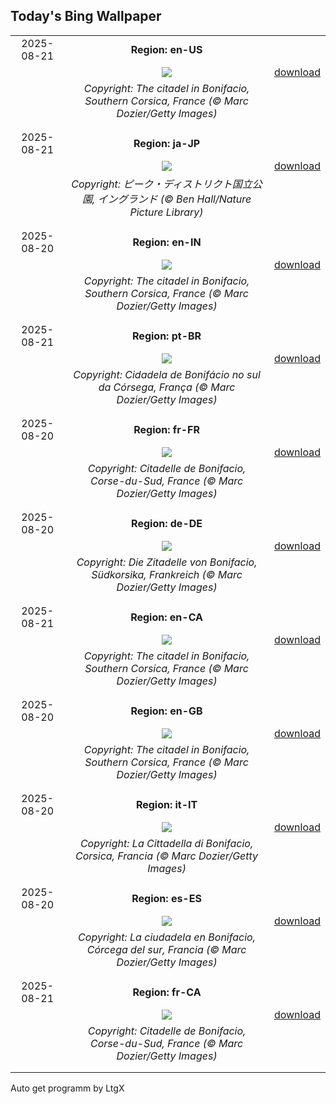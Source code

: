 ## Today's Bing Wallpaper
|      |      |      |
| :----: | :----: | :----: |
|2025-08-21|**Region: en-US**||
||![](https://www.bing.com/th?id=OHR.CitadelBonifacio_EN-US2046177235_UHD.jpg&pid=hp&w=1152&h=648&rs=1&c=4)| [download](https://www.bing.com/th?id=OHR.CitadelBonifacio_EN-US2046177235_UHD.jpg)|
||*Copyright: The citadel in Bonifacio, Southern Corsica, France (© Marc Dozier/Getty Images)*
||
|||
|2025-08-21|**Region: ja-JP**||
||![](https://www.bing.com/th?id=OHR.WheatearBird_JA-JP4532304114_UHD.jpg&pid=hp&w=1152&h=648&rs=1&c=4)| [download](https://www.bing.com/th?id=OHR.WheatearBird_JA-JP4532304114_UHD.jpg)|
||*Copyright: ピーク・ディストリクト国立公園, イングランド (© Ben Hall/Nature Picture Library)*
||
|||
|2025-08-20|**Region: en-IN**||
||![](https://www.bing.com/th?id=OHR.CitadelBonifacio_EN-IN3918402322_UHD.jpg&pid=hp&w=1152&h=648&rs=1&c=4)| [download](https://www.bing.com/th?id=OHR.CitadelBonifacio_EN-IN3918402322_UHD.jpg)|
||*Copyright: The citadel in Bonifacio, Southern Corsica, France (© Marc Dozier/Getty Images)*
||
|||
|2025-08-21|**Region: pt-BR**||
||![](https://www.bing.com/th?id=OHR.CitadelBonifacio_PT-BR4689124587_UHD.jpg&pid=hp&w=1152&h=648&rs=1&c=4)| [download](https://www.bing.com/th?id=OHR.CitadelBonifacio_PT-BR4689124587_UHD.jpg)|
||*Copyright: Cidadela de Bonifácio no sul da Córsega, França (© Marc Dozier/Getty Images)*
||
|||
|2025-08-20|**Region: fr-FR**||
||![](https://www.bing.com/th?id=OHR.CitadelBonifacio_FR-FR5988147766_UHD.jpg&pid=hp&w=1152&h=648&rs=1&c=4)| [download](https://www.bing.com/th?id=OHR.CitadelBonifacio_FR-FR5988147766_UHD.jpg)|
||*Copyright: Citadelle de Bonifacio, Corse-du-Sud, France (© Marc Dozier/Getty Images)*
||
|||
|2025-08-20|**Region: de-DE**||
||![](https://www.bing.com/th?id=OHR.CitadelBonifacio_DE-DE9194010566_UHD.jpg&pid=hp&w=1152&h=648&rs=1&c=4)| [download](https://www.bing.com/th?id=OHR.CitadelBonifacio_DE-DE9194010566_UHD.jpg)|
||*Copyright: Die Zitadelle von Bonifacio, Südkorsika, Frankreich (© Marc Dozier/Getty Images)*
||
|||
|2025-08-21|**Region: en-CA**||
||![](https://www.bing.com/th?id=OHR.CitadelBonifacio_EN-CA8702640374_UHD.jpg&pid=hp&w=1152&h=648&rs=1&c=4)| [download](https://www.bing.com/th?id=OHR.CitadelBonifacio_EN-CA8702640374_UHD.jpg)|
||*Copyright: The citadel in Bonifacio, Southern Corsica, France (© Marc Dozier/Getty Images)*
||
|||
|2025-08-20|**Region: en-GB**||
||![](https://www.bing.com/th?id=OHR.CitadelBonifacio_EN-GB3535307178_UHD.jpg&pid=hp&w=1152&h=648&rs=1&c=4)| [download](https://www.bing.com/th?id=OHR.CitadelBonifacio_EN-GB3535307178_UHD.jpg)|
||*Copyright: The citadel in Bonifacio, Southern Corsica, France (© Marc Dozier/Getty Images)*
||
|||
|2025-08-20|**Region: it-IT**||
||![](https://www.bing.com/th?id=OHR.CitadelBonifacio_IT-IT3373229957_UHD.jpg&pid=hp&w=1152&h=648&rs=1&c=4)| [download](https://www.bing.com/th?id=OHR.CitadelBonifacio_IT-IT3373229957_UHD.jpg)|
||*Copyright: La Cittadella di Bonifacio, Corsica, Francia (© Marc Dozier/Getty Images)*
||
|||
|2025-08-20|**Region: es-ES**||
||![](https://www.bing.com/th?id=OHR.CitadelBonifacio_ES-ES5188387736_UHD.jpg&pid=hp&w=1152&h=648&rs=1&c=4)| [download](https://www.bing.com/th?id=OHR.CitadelBonifacio_ES-ES5188387736_UHD.jpg)|
||*Copyright: La ciudadela en Bonifacio, Córcega del sur, Francia (© Marc Dozier/Getty Images)*
||
|||
|2025-08-21|**Region: fr-CA**||
||![](https://www.bing.com/th?id=OHR.CitadelBonifacio_FR-CA7298120070_UHD.jpg&pid=hp&w=1152&h=648&rs=1&c=4)| [download](https://www.bing.com/th?id=OHR.CitadelBonifacio_FR-CA7298120070_UHD.jpg)|
||*Copyright: Citadelle de Bonifacio, Corse-du-Sud, France (© Marc Dozier/Getty Images)*
||
|||

Auto get programm by LtgX
